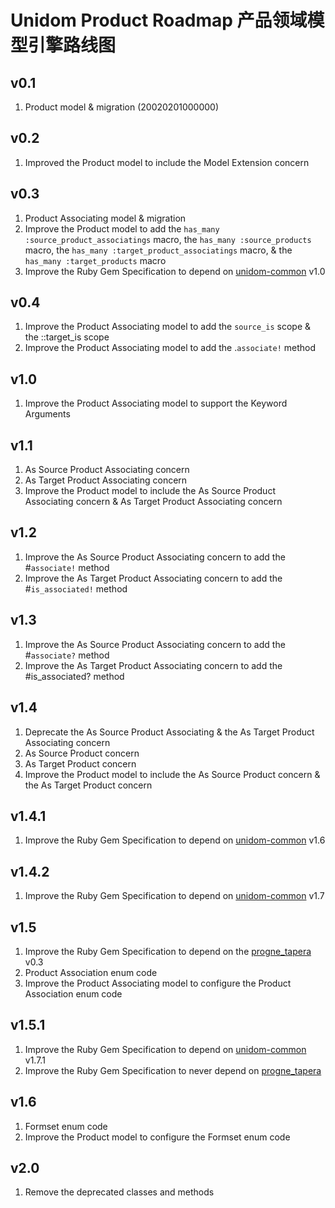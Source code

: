 # Unidom Product Roadmap 产品领域模型引擎路线图

## v0.1
1. Product model & migration (20020201000000)

## v0.2
1. Improved the Product model to include the Model Extension concern

## v0.3
1. Product Associating model & migration
2. Improve the Product model to add the ``has_many :source_product_associatings`` macro, the ``has_many :source_products`` macro, the ``has_many :target_product_associatings`` macro, & the ``has_many :target_products`` macro
3. Improve the Ruby Gem Specification to depend on [unidom-common](https://github.com/topbitdu/unidom-common) v1.0

## v0.4
1. Improve the Product Associating model to add the ``source_is`` scope & the ::target_is scope
2. Improve the Product Associating model to add the .``associate!`` method

## v1.0
1. Improve the Product Associating model to support the Keyword Arguments

## v1.1
1. As Source Product Associating concern
2. As Target Product Associating concern
3. Improve the Product model to include the As Source Product Associating concern & As Target Product Associating concern

## v1.2
1. Improve the As Source Product Associating concern to add the #``associate!`` method
2. Improve the As Target Product Associating concern to add the #``is_associated!`` method

## v1.3
1. Improve the As Source Product Associating concern to add the #``associate?`` method
2. Improve the As Target Product Associating concern to add the #is_associated? method

## v1.4
1. Deprecate the As Source Product Associating & the As Target Product Associating concern
2. As Source Product concern
3. As Target Product concern
4. Improve the Product model to include the As Source Product concern & the As Target Product concern

## v1.4.1
1. Improve the Ruby Gem Specification to depend on [unidom-common](https://github.com/topbitdu/unidom-common) v1.6

## v1.4.2
1. Improve the Ruby Gem Specification to depend on [unidom-common](https://github.com/topbitdu/unidom-common) v1.7

## v1.5
1. Improve the Ruby Gem Specification to depend on the [progne_tapera](https://github.com/topbitdu/progne_tapera) v0.3
2. Product Association enum code
3. Improve the Product Associating model to configure the Product Association enum code

## v1.5.1
1. Improve the Ruby Gem Specification to depend on [unidom-common](https://github.com/topbitdu/unidom-common) v1.7.1
2. Improve the Ruby Gem Specification to never depend on [progne_tapera](https://github.com/topbitdu/progne_tapera)

## v1.6
1. Formset enum code
2. Improve the Product model to configure the Formset enum code

## v2.0
1. Remove the deprecated classes and methods
